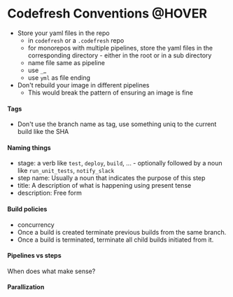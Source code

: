 # Codefresh Conventions @HOVER
* Store your yaml files in the repo
  * in `codefresh` or a `.codefresh` repo
  * for monorepos with multiple pipelines, store the yaml files in the corresponding directory - either in the root or in a sub directory
  * name file same as pipeline
  * use `_`_
  * use `yml` as file ending
* Don't rebuild your image in different pipelines
  * This would break the pattern of ensuring an image is fine

#### Tags
* Don't use the branch name as tag, use something uniq to the current build like the SHA

#### Naming things
* stage: a verb like `test`, `deploy`, `build`, ... - optionally followed by a noun like `run_unit_tests`, `notify_slack`
* step name: Usually a noun that indicates the purpose of this step
* title: A description of what is happening using present tense
* description: Free form

#### Build policies
* concurrency
* Once a build is created terminate previous builds from the same branch.
* Once a build is terminated, terminate all child builds initiated from it.

#### Pipelines vs steps
When does what make sense?


#### Parallization
